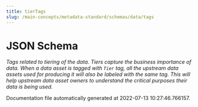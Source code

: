 ```yaml
---
title: tierTags
slug: /main-concepts/metadata-standard/schemas/data/tags
---
```


# JSON Schema

*Tags related to tiering of the data. Tiers capture the business importance of data. When a data asset is tagged with `Tier` tag, all the upstream data assets used for producing it will also be labeled with the same tag. This will help upstream data asset owners to understand the critical purposes their data is being used.*



Documentation file automatically generated at 2022-07-13 10:27:46.766157.
